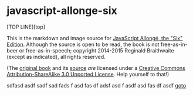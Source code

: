 # javascript-allonge-six
[TOP LINE][top]

This is the markdown and image source for [JavaScript Allongé, the "Six" Edition][js]. Although the source is open to be read, the book is not free-as-in-beer or free-as-in-speech; copyright 2014-2015 Reginald Braithwaite (except as indicated), all rights reserved.

[js]: https://leanpub.com/javascriptallongesix

(The [original book][jso] and its [source][jsos] *are* licensed under a [Creative Commons Attribution-ShareAlike 3.0 Unported License][license]. Help yourself to that!)

[jso]: https://leanpub.com/javascript-allonge
[license]: http://creativecommons.org/licenses/by-sa/3.0/deed.en_US "Creative Commons Attribution-ShareAlike 3.0 Unported License"
[jsos]: https://github.com/raganwald/javascript-allonge



sdfasd
asdf
sadf
sad
fads
f
asd
fas
df
adsf
asd
f
asdf
asd
fas
df
asdf
[goto](jso)


